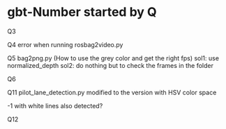 # gbt-Number started by Q

Q3 

Q4 error when running rosbag2video.py

Q5 bag2png.py (How to use the grey color and get the right fps)
 sol1: use normalized_depth
 sol2: do nothing but to check the frames in the folder

Q6 


Q11 pilot_lane_detection.py modified to the version with HSV color space

 -1 with white lines also detected?


Q12

